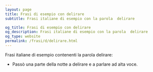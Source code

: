 ```yaml
---
layout: page
title: Frasi di esempio con delirare 
subtitle: Frasi italiane di esempio con la parola  delirare

og_title: Frasi di esempio con delirare 
og_description: Frasi italiane di esempio con la parola  delirare
og_type: website
permalink: /frasi/d/delirare.html
---
```


Frasi italiane di esempio contenenti la parola delirare:


- Passò una parte della notte a delirare e a parlare ad alta voce.
